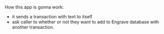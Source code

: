 How this app is gonna work:
- it sends a transaction with text to itself
- ask caller to whether or not they want to add to Engrave database with another transaction.
